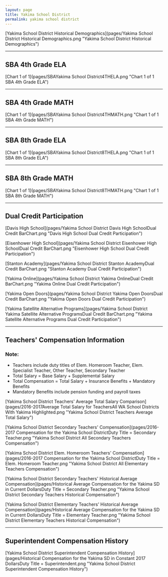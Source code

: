 ```yaml
---
layout: page
title: Yakima School District
permalink: yakima school district
---
```



[Yakima School District Historical Demographics](pages/Yakima School District Historical Demographics.png "Yakima School District Historical Demographics")

___

## SBA 4th Grade ELA

[Chart 1 of 1](pages/SBAYakima School District4THELA.png "Chart 1 of 1 SBA 4th Grade ELA")


___

## SBA 4th Grade MATH

[Chart 1 of 1](pages/SBAYakima School District4THMATH.png "Chart 1 of 1 SBA 4th Grade MATH")


___

## SBA 8th Grade ELA

[Chart 1 of 1](pages/SBAYakima School District8THELA.png "Chart 1 of 1 SBA 8th Grade ELA")


___

## SBA 8th Grade MATH

[Chart 1 of 1](pages/SBAYakima School District8THMATH.png "Chart 1 of 1 SBA 8th Grade MATH")


___

## Dual Credit Participation

[Davis High School](pages/Yakima School District Davis High SchoolDual Credit BarChart.png "Davis High School Dual Credit Participation")

[Eisenhower High School](pages/Yakima School District Eisenhower High SchoolDual Credit BarChart.png "Eisenhower High School Dual Credit Participation")

[Stanton Academy](pages/Yakima School District Stanton AcademyDual Credit BarChart.png "Stanton Academy Dual Credit Participation")

[Yakima Online](pages/Yakima School District Yakima OnlineDual Credit BarChart.png "Yakima Online Dual Credit Participation")

[Yakima Open Doors](pages/Yakima School District Yakima Open DoorsDual Credit BarChart.png "Yakima Open Doors Dual Credit Participation")

[Yakima Satellite Alternative Programs](pages/Yakima School District Yakima Satellite Alternative ProgramsDual Credit BarChart.png "Yakima Satellite Alternative Programs Dual Credit Participation")


___

## Teachers' Compensation Information
### Note:
- Teachers include duty titles of Elem. Homeroom Teacher, Elem. Specialist Teacher, Other Teacher, Secondary Teacher
- Total Salary = Base Salary + Supplemental Salary
- Total Compensation = Total Salary + Insurance Benefits + Mandatory Benefits
- Mandatory Benefits include pension funding and payroll taxes

[Yakima School District Teachers' Average Total Salary Comparison](pages/2016-2017Average Total Salary for TeachersAll WA School Districts With Yakima Highlighted.png "Yakima School District Teachers Average Total Salary")

[Yakima School District Secondary Teachers' Compensation](pages/2016-2017 Compensation for the Yakima School DistrictDuty Title = Secondary Teacher.png "Yakima School District All Secondary Teachers Compensation")

[Yakima School District Elem. Homeroom Teachers' Compensation](pages/2016-2017 Compensation for the Yakima School DistrictDuty Title = Elem. Homeroom Teacher.png "Yakima School District All Elementary Teachers Compensation")

[Yakima School District Secondary Teachers' Historical Average Compensation](pages/Historical Average Compensation for the Yakima SD in Current DollarsDuty Title = Secondary Teacher.png "Yakima School District Secondary Teachers Historical Compensation")

[Yakima School District Elementary Teachers' Historical Average Compensation](pages/Historical Average Compensation for the Yakima SD in Current DollarsDuty Title = Elementary Teacher.png "Yakima School District Elementary Teachers Historical Compensation")


___

## Superintendent Compensation History

[Yakima School District Superintendent Compensation History](pages/Historical Compensation for the Yakima SD in Constant 2017 DollarsDuty Title = Superintendent.png "Yakima School District Superintendent Compensation History")


